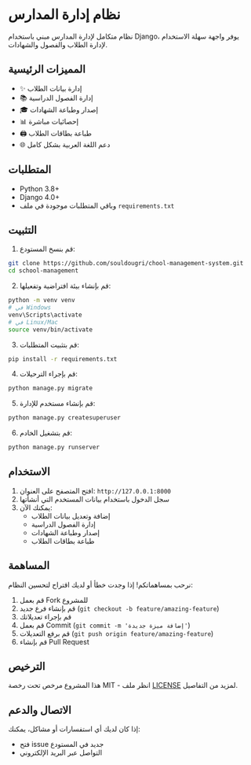 # نظام إدارة المدارس

نظام متكامل لإدارة المدارس مبني باستخدام Django، يوفر واجهة سهلة الاستخدام لإدارة الطلاب والفصول والشهادات.

## المميزات الرئيسية

- ✨ إدارة بيانات الطلاب
- 📚 إدارة الفصول الدراسية
- 🎓 إصدار وطباعة الشهادات
- 📊 إحصائيات مباشرة
- 🖨️ طباعة بطاقات الطلاب
- 🌐 دعم اللغة العربية بشكل كامل

## المتطلبات

- Python 3.8+
- Django 4.0+
- وباقي المتطلبات موجودة في ملف `requirements.txt`

## التثبيت

1. قم بنسخ المستودع:
```bash
git clone https://github.com/souldougri/chool-management-system.git
cd school-management
```

2. قم بإنشاء بيئة افتراضية وتفعيلها:
```bash
python -m venv venv
# في Windows
venv\Scripts\activate
# في Linux/Mac
source venv/bin/activate
```

3. قم بتثبيت المتطلبات:
```bash
pip install -r requirements.txt
```

4. قم بإجراء الترحيلات:
```bash
python manage.py migrate
```

5. قم بإنشاء مستخدم للإدارة:
```bash
python manage.py createsuperuser
```

6. قم بتشغيل الخادم:
```bash
python manage.py runserver
```

## الاستخدام

1. افتح المتصفح على العنوان: `http://127.0.0.1:8000`
2. سجل الدخول باستخدام بيانات المستخدم التي أنشأتها
3. يمكنك الآن:
   - إضافة وتعديل بيانات الطلاب
   - إدارة الفصول الدراسية
   - إصدار وطباعة الشهادات
   - طباعة بطاقات الطلاب

## المساهمة

نرحب بمساهماتكم! إذا وجدت خطأ أو لديك اقتراح لتحسين النظام:
1. قم بعمل Fork للمشروع
2. قم بإنشاء فرع جديد (`git checkout -b feature/amazing-feature`)
3. قم بإجراء تعديلاتك
4. قم بعمل Commit (`git commit -m 'إضافة ميزة جديدة'`)
5. قم برفع التعديلات (`git push origin feature/amazing-feature`)
6. قم بإنشاء Pull Request

## الترخيص

هذا المشروع مرخص تحت رخصة MIT - انظر ملف [LICENSE](LICENSE) لمزيد من التفاصيل.

## الاتصال والدعم

إذا كان لديك أي استفسارات أو مشاكل، يمكنك:
- فتح issue جديد في المستودع
- التواصل عبر البريد الإلكتروني
